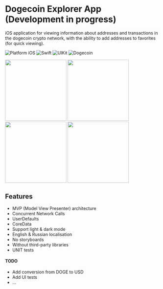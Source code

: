 # Dogecoin Explorer App (Development in progress)

iOS application for viewing information about addresses and transactions in the dogecoin crypto network, with the ability to add addresses to favorites (for quick viewing).

![Platform iOS](https://img.shields.io/badge/platform-iOS-blue.svg)
![Swift](https://img.shields.io/badge/-Swift-orange.svg)
![UIKit](https://img.shields.io/badge/-UIKit-purple.svg)
![Dogecoin](https://img.shields.io/badge/-Dogecoin-yellow.svg)

<img src="https://github.com/032nnxkitty/DogeExplorerApp_iOS/blob/main/Screenshots/main.png" width="200"> <img src="https://github.com/032nnxkitty/DogeExplorerApp_iOS/blob/main/Screenshots/address.png" width="200"> <img src="https://github.com/032nnxkitty/DogeExplorerApp_iOS/blob/main/Screenshots/transaction.png" width="200"> <img src="https://github.com/032nnxkitty/DogeExplorerApp_iOS/blob/main/Screenshots/settings.png" width="200"> 

## Features
- MVP (Model View Presenter) architecture
- Concurrent Network Calls
- UserDefaults
- CoreData
- Support light & dark mode
- English & Russian localisation 
- No storyboards
- Without third-party libraries
- UNIT tests

#### TODO
- Add conversion from DOGE to USD
- Add UI tests
- ...


